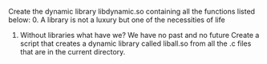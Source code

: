Create the dynamic library libdynamic.so containing all the functions listed below:
0. A library is not a luxury but one of the necessities of life
1. Without libraries what have we? We have no past and no future
Create a script that creates a dynamic library called liball.so from all the .c files that are in the current directory.
